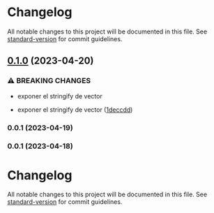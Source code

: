 # Changelog

All notable changes to this project will be documented in this file. See [standard-version](https://github.com/conventional-changelog/standard-version) for commit guidelines.

## [0.1.0](https://github.com/ByDSA/dalgo-ts/compare/v0.0.1...v0.1.0) (2023-04-20)


### ⚠ BREAKING CHANGES

* exponer el stringify de vector

* exponer el stringify de vector ([1deccdd](https://github.com/ByDSA/dalgo-ts/commit/1deccdd19f90cd8adbad86f342029852a0ae8a8b))

### 0.0.1 (2023-04-19)

### 0.0.1 (2023-04-18)

# Changelog

All notable changes to this project will be documented in this file. See [standard-version](https://github.com/conventional-changelog/standard-version) for commit guidelines.
